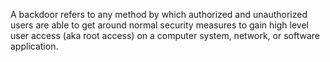 A backdoor refers to any method by which authorized and unauthorized users are able to get around normal security measures to gain high level user access (aka root access) on a computer system, network, or software application.